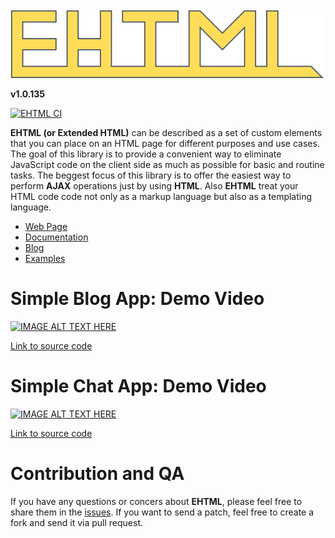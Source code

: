 <img src="https://raw.githubusercontent.com/Guseyn/logos/master/ehtml.svg?sanitize=true">

**v1.0.135**

[![EHTML CI](https://github.com/Guseyn/EHTML/actions/workflows/ehtml.yml/badge.svg?branch=master)](https://github.com/Guseyn/EHTML/actions/workflows/ehtml.yml)

**EHTML (or Extended HTML)** can be described as a set of custom elements that you can place on an HTML page for different purposes and use cases. The goal of this library is to provide a convenient way to eliminate JavaScript code on the client side as much as possible for basic and routine tasks. The beggest focus of this library is to offer the easiest way to perform **AJAX** operations just by using **HTML**. Also **EHTML** treat your HTML code code not only as a markup language but also as a templating language.

- [Web Page](https://e-html.org)
- [Documentation](https://e-html.org/html/documentation.html)
- [Blog](https://e-html.org/html/blog.html)
- [Examples](https://e-html.org/html/examples.html)

# Simple Blog App: Demo Video

[![IMAGE ALT TEXT HERE](https://img.youtube.com/vi/dzrW3D_yIrc/0.jpg)](https://www.youtube.com/watch?v=dzrW3D_yIrc)

[Link to source code](https://github.com/Guseyn/ehtml-simple-blog-app)

# Simple Chat App: Demo Video

[![IMAGE ALT TEXT HERE](https://img.youtube.com/vi/iaP3Y4SW0MY/0.jpg)](https://www.youtube.com/watch?v=iaP3Y4SW0MY)

[Link to source code](https://github.com/Guseyn/ehtml-simple-chat-app)

# Contribution and QA

If you have any questions or concers about **EHTML**, please feel free to share them in the [issues](https://github.com/Guseyn/EHTML/issues). If you want to send a patch, feel free to create a fork and send it via pull request.
